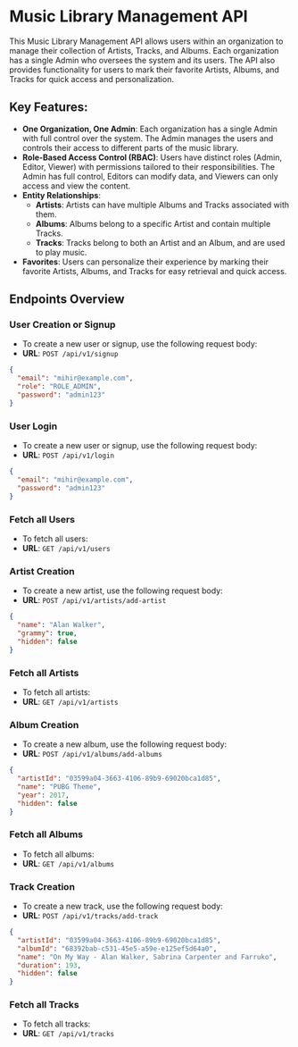 # Music Library Management API

This Music Library Management API allows users within an organization to manage their collection of Artists, Tracks, and Albums. Each organization has a single Admin who oversees the system and its users. The API also provides functionality for users to mark their favorite Artists, Albums, and Tracks for quick access and personalization.

## Key Features:
- **One Organization, One Admin**: Each organization has a single Admin with full control over the system. The Admin manages the users and controls their access to different parts of the music library.
- **Role-Based Access Control (RBAC)**: Users have distinct roles (Admin, Editor, Viewer) with permissions tailored to their responsibilities. The Admin has full control, Editors can modify data, and Viewers can only access and view the content.
- **Entity Relationships**: 
  - **Artists**: Artists can have multiple Albums and Tracks associated with them.
  - **Albums**: Albums belong to a specific Artist and contain multiple Tracks.
  - **Tracks**: Tracks belong to both an Artist and an Album, and are used to play music.
- **Favorites**: Users can personalize their experience by marking their favorite Artists, Albums, and Tracks for easy retrieval and quick access.

## Endpoints Overview

### User Creation or Signup
- To create a new user or signup, use the following request body:
- **URL**: `POST /api/v1/signup`
```json
{
  "email": "mihir@example.com",
  "role": "ROLE_ADMIN",
  "password": "admin123"
}
```
### User Login
- To create a new user or signup, use the following request body:
- **URL**: `POST /api/v1/login`
```json
{
  "email": "mihir@example.com",
  "password": "admin123"
}
```

### Fetch all Users
- To fetch all users:
- **URL**: `GET /api/v1/users`

### Artist Creation
- To create a new artist, use the following request body:
- **URL**: `POST /api/v1/artists/add-artist`
```json
{
  "name": "Alan Walker",
  "grammy": true,
  "hidden": false
}
```

### Fetch all Artists
- To fetch all artists:
- **URL**: `GET /api/v1/artists`
  
### Album Creation
- To create a new album, use the following request body:
- **URL**: `POST /api/v1/albums/add-albums`
```json
{
  "artistId": "03599a04-3663-4106-89b9-69020bca1d85",
  "name": "PUBG Theme",
  "year": 2017,
  "hidden": false
}
```
### Fetch all Albums
- To fetch all albums:
- **URL**: `GET /api/v1/albums`

### Track Creation
- To create a new track, use the following request body:
- **URL**: `POST /api/v1/tracks/add-track`
```json
{
  "artistId": "03599a04-3663-4106-89b9-69020bca1d85",
  "albumId": "68392bab-c531-45e5-a59e-e125ef5d64a0",
  "name": "On My Way - Alan Walker, Sabrina Carpenter and Farruko",
  "duration": 193,
  "hidden": false
}
```
### Fetch all Tracks
- To fetch all tracks:
- **URL**: `GET /api/v1/tracks`
